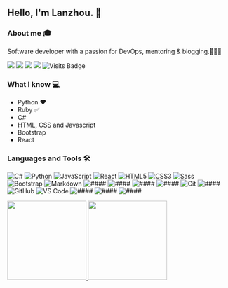 ## Hello, I'm Lanzhou. 👋

### About me 🎓
Software developer with a passion for DevOps, mentoring & blogging.👩🏻‍💻

[<img src="https://img.shields.io/badge/twitter-%231DA1F2.svg?&style=for-the-badge&logo=twitter&logoColor=white" />](https://twitter.com/lanzhou99) [<img src="https://img.shields.io/badge/linkedin-%230077B5.svg?&style=for-the-badge&logo=linkedin&logoColor=white" />](https://www.linkedin.com/in/lanzhou-jiang-24151788/) [<img src ="https://img.shields.io/badge/Techblog-LZ-%23.svg?&style=for-the-badge&logo=&logoColor=white%22">](https://lanzhou-j.github.io/) [<img src ="https://img.shields.io/badge/Portfolio·Website-LZ-%23.svg?&style=for-the-badge&logo=&logoColor=white%22">](https://lanzhoujiang.netlify.app/) ![Visits Badge](https://badges.pufler.dev/visits/Lanzhou-J/Lanzhou-J?style=for-the-badge )


### What I know :computer:

- Python ❤️
- Ruby :white_check_mark:
- C#
- HTML, CSS and Javascript 
- Bootstrap
- React

### Languages and Tools 🛠 

![C#](http://img.shields.io/badge/-C#-A8B9CC?style=flat-square&logo=c&logoColor=ffffff)
![Python](http://img.shields.io/badge/-Python-3776AB?style=flat-square&logo=python&logoColor=ffffff)
![JavaScript](https://img.shields.io/badge/-JavaScript-%23F7DF1C?style=flat-square&logo=javascript&logoColor=000000&labelColor=%23F7DF1C&color=%23FFCE5A)
![React](https://img.shields.io/badge/-React-61DAFB?style=flat-square&logo=react&logoColor=ffffff)
![HTML5](https://img.shields.io/badge/-HTML5-%23E44D27?style=flat-square&logo=html5&logoColor=ffffff)
![CSS3](https://img.shields.io/badge/-CSS3-%231572B6?style=flat-square&logo=css3)
![Sass](https://img.shields.io/badge/-Sass-%23CC6699?style=flat-square&logo=sass&logoColor=ffffff)
![Bootstrap](https://img.shields.io/badge/-Bootstrap-563D7C?style=flat-square&logo=Bootstrap)
![Markdown](https://img.shields.io/badge/-Markdown-000000?style=flat-square&logo=markdown)
![####](https://img.shields.io/badge/-####-339933?style=flat-square&logo=Node.js&logoColor=ffffff)
![####](https://img.shields.io/badge/-####-CB3837?style=flat-square&logo=npm)
![####](https://img.shields.io/badge/-####-FFCA28?style=flat-square&logo=firebase&logoColor=ffffff)
![####](https://img.shields.io/badge/-####-CC2927?style=flat-square&logo=microsoft-sql-server&logoColor=ffffff)
![Git](https://img.shields.io/badge/-Git-%23F05032?style=flat-square&logo=git&logoColor=%23ffffff)
![####](https://img.shields.io/badge/-####-FCA121?style=flat-square&logo=gitlab)
![GitHub](https://img.shields.io/badge/-GitHub-181717?style=flat-square&logo=github)
![VS Code](http://img.shields.io/badge/-VS%20Code-007ACC?style=flat-square&logo=visual-studio-code&logoColor=ffffff)
![####](http://img.shields.io/badge/-####-2C2255?style=flat-square&logo=eclipse&logoColor=ffffff)
![####](http://img.shields.io/badge/-####-5391FE?style=flat-square&logo=powershell&logoColor=ffffff)
![####](http://img.shields.io/badge/-####-0078D6?style=flat-square&logo=windows&logoColor=ffffff)

<a href="https://github.com/Lanzhou-J">
  <img height="180em" src="https://github-readme-stats.vercel.app/api?username=Lanzhou-J&theme=buefy&show_icons=true" />
  <img height="180em" src="https://github-readme-stats.vercel.app/api/top-langs/?username=Lanzhou-J&theme=buefy&layout=compact" />
</a>

<!--
**Lanzhou-J/Lanzhou-J** is a ✨ _special_ ✨ repository because its `README.md` (this file) appears on your GitHub profile.

Here are some ideas to get you started:
- 🔭 I’m currently working on 
- 👯 I’m looking to collaborate on ...
- 🤔 I’m looking for help with ...
- 💬 Ask me about ...
- 📫 How to reach me: ...
- 😄 Pronouns: ...
- ⚡ Fun fact: ...
-->
